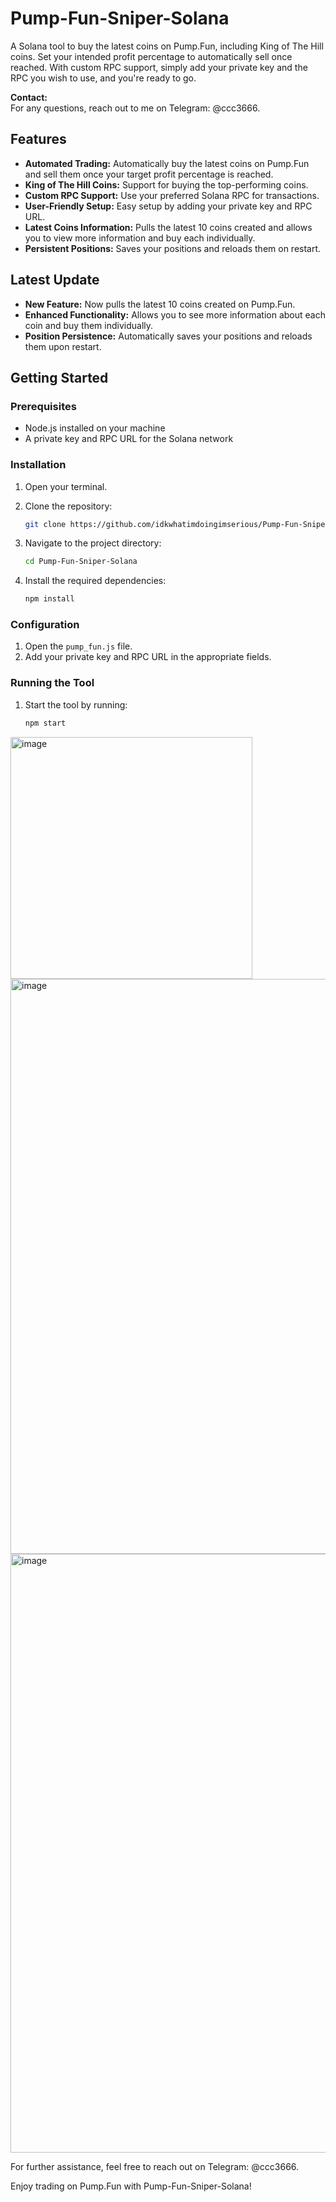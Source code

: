 # Pump-Fun-Sniper-Solana

A Solana tool to buy the latest coins on Pump.Fun, including King of The Hill coins. Set your intended profit percentage to automatically sell once reached. With custom RPC support, simply add your private key and the RPC you wish to use, and you're ready to go.

**Contact:**  
For any questions, reach out to me on Telegram: @ccc3666.

## Features

- **Automated Trading:** Automatically buy the latest coins on Pump.Fun and sell them once your target profit percentage is reached.
- **King of The Hill Coins:** Support for buying the top-performing coins.
- **Custom RPC Support:** Use your preferred Solana RPC for transactions.
- **User-Friendly Setup:** Easy setup by adding your private key and RPC URL.
- **Latest Coins Information:** Pulls the latest 10 coins created and allows you to view more information and buy each individually.
- **Persistent Positions:** Saves your positions and reloads them on restart.

## Latest Update

- **New Feature:** Now pulls the latest 10 coins created on Pump.Fun.
- **Enhanced Functionality:** Allows you to see more information about each coin and buy them individually.
- **Position Persistence:** Automatically saves your positions and reloads them upon restart.

## Getting Started

### Prerequisites

- Node.js installed on your machine
- A private key and RPC URL for the Solana network

### Installation

1. Open your terminal.

2. Clone the repository:

    ```bash
    git clone https://github.com/idkwhatimdoingimserious/Pump-Fun-Sniper-Solana/
    ```

3. Navigate to the project directory:

    ```bash
    cd Pump-Fun-Sniper-Solana
    ```

4. Install the required dependencies:

    ```bash
    npm install
    ```

### Configuration

1. Open the `pump_fun.js` file.
2. Add your private key and RPC URL in the appropriate fields.

### Running the Tool

1. Start the tool by running:

    ```bash
    npm start
    ```

<img width="387" alt="image" src="https://github.com/idkwhatimdoingimserious/Pump-Fun-Sniper-Solana/assets/143815179/bbc9aa31-b180-453f-b1e1-6dedb125b150">


<img width="920" alt="image" src="https://github.com/idkwhatimdoingimserious/Pump-Fun-Sniper-Solana/assets/143815179/c1c1555d-9f5c-4355-b95f-1718c76f083e">

<img width="958" alt="image" src="https://github.com/idkwhatimdoingimserious/Pump-Fun-Sniper-Solana/assets/143815179/dfb0ba1d-0be4-4394-9bcc-907c2d70ae4b">

For further assistance, feel free to reach out on Telegram: @ccc3666.

Enjoy trading on Pump.Fun with Pump-Fun-Sniper-Solana!
